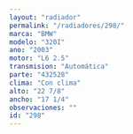 ```yaml
---
layout: "radiador"
permalink: "/radiadores/298/"
marca: "BMW"
modelo: "320I"
ano: "2003"
motor: "L6 2.5"
transmision: "Automática"
parte: "432528"
clima: "Con clima"
alto: "22 7/8"
ancho: "17 1/4"
observaciones: ""
id: "298"
---
```


